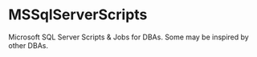# MSSqlServerScripts
Microsoft SQL Server Scripts &amp; Jobs for DBAs. Some may be inspired by other DBAs.
